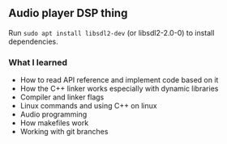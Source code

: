 ## Audio player DSP thing
Run ```sudo apt install libsdl2-dev``` (or libsdl2-2.0-0) to install dependencies.

### What I learned
- How to read API reference and implement code based on it
- How the C++ linker works especially with dynamic libraries
- Compiler and linker flags
- Linux commands and using C++ on linux
- Audio programming
- How makefiles work
- Working with git branches